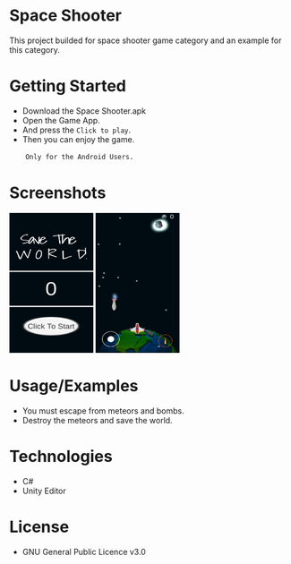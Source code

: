 # Space Shooter 

This project builded for space shooter game category and an example for this category. 

# Getting Started 

- Download the Space Shooter.apk
- Open the Game App.
- And press the `Click to play`.
- Then you can enjoy the game. 
```bash
    Only for the Android Users.
```
# Screenshots

<img src="Screenshots/img-1.jpg" width="150" height="250"> <img src="Screenshots/img-2.jpg" width="150" height="250">

# Usage/Examples

- You must escape from meteors and bombs.
- Destroy the meteors and save the world.

# Technologies 

- C#
- Unity Editor

# License 

- GNU General Public Licence v3.0
